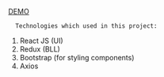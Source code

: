 <a href="https://aleksey-10.github.io/online-store">DEMO</a>
      
      Technologies which used in this project:

1. React JS (UI)
2. Redux (BLL)
3. Bootstrap (for styling components)
4. Axios
